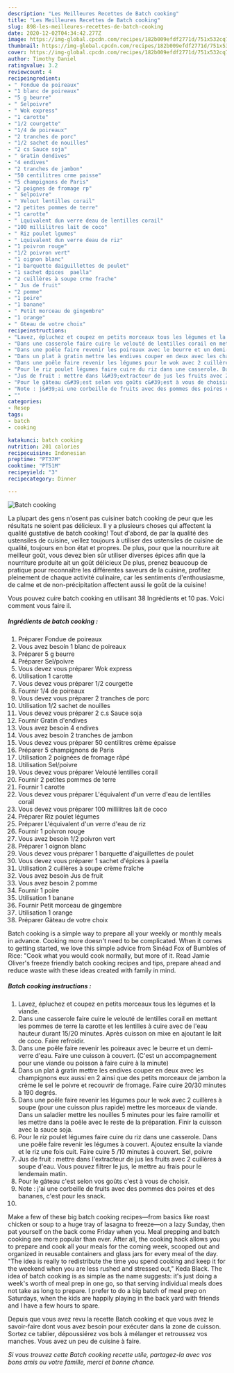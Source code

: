 ```yaml
---
description: "Les Meilleures Recettes de Batch cooking"
title: "Les Meilleures Recettes de Batch cooking"
slug: 898-les-meilleures-recettes-de-batch-cooking
date: 2020-12-02T04:34:42.277Z
image: https://img-global.cpcdn.com/recipes/182b009efdf2771d/751x532cq70/batch-cooking-photo-principale-de-la-recette.jpg
thumbnail: https://img-global.cpcdn.com/recipes/182b009efdf2771d/751x532cq70/batch-cooking-photo-principale-de-la-recette.jpg
cover: https://img-global.cpcdn.com/recipes/182b009efdf2771d/751x532cq70/batch-cooking-photo-principale-de-la-recette.jpg
author: Timothy Daniel
ratingvalue: 3.2
reviewcount: 4
recipeingredient:
- " Fondue de poireaux"
- "1 blanc de poireaux"
- "5 g beurre"
- " Selpoivre"
- " Wok express"
- "1 carotte"
- "1/2 courgette"
- "1/4 de poireaux"
- "2 tranches de porc"
- "1/2 sachet de nouilles"
- "2 cs Sauce soja"
- " Gratin dendives"
- "4 endives"
- "2 tranches de jambon"
- "50 centilitres crme paisse"
- "5 champignons de Paris"
- "2 poignes de fromage rp"
- " Selpoivre"
- " Velout lentilles corail"
- "2 petites pommes de terre"
- "1 carotte"
- " Lquivalent dun verre deau de lentilles corail"
- "100 millilitres lait de coco"
- " Riz poulet lgumes"
- " Lquivalent dun verre deau de riz"
- "1 poivron rouge"
- "1/2 poivron vert"
- "1 oignon blanc"
- "1 barquette daiguillettes de poulet"
- "1 sachet dpices  paella"
- "2 cuillères à soupe crme frache"
- " Jus de fruit"
- "2 pomme"
- "1 poire"
- "1 banane"
- " Petit morceau de gingembre"
- "1 orange"
- " Gteau de votre choix"
recipeinstructions:
- "Lavez, épluchez et coupez en petits morceaux tous les légumes et la viande."
- "Dans une casserole faire cuire le velouté de lentilles corail en mettant les pommes de terre la carotte et les lentilles à cuire avec de l&#39;eau hauteur durant 15/20 minutes. Après cuisson on mixe en ajoutant le lait de coco. Faire refroidir."
- "Dans une poêle faire revenir les poireaux avec le beurre et un demi-verre d&#39;eau. Faire une cuisson à couvert. (C&#39;est un accompagnement pour une viande ou poisson à faire cuire à la minute)"
- "Dans un plat à gratin mettre les endives couper en deux avec les champignons eux aussi en 2 ainsi que des petits morceaux de jambon la crème le sel le poivre et recouvrir de fromage. Faire cuire 20/30 minutes à 190 degrés."
- "Dans une poêle faire revenir les légumes pour le wok avec 2 cuillères à soupe (pour une cuisson plus rapide) mettre les morceaux de viande. Dans un saladier mettre les nouilles 5 minutes pour les faire ramollir et les mettre dans la poêle avec le reste de la préparation. Finir la cuisson avec la sauce soja."
- "Pour le riz poulet légumes faire cuire du riz dans une casserole. Dans une poêle faire revenir les légumes à couvert. Ajoutez ensuite la viande et le riz une fois cuit. Faire cuire 5 /10 minutes à couvert. Sel, poivre"
- "Jus de fruit : mettre dans l&#39;extracteur de jus les fruits avec 2 cuillères à soupe d&#39;eau. Vous pouvez filtrer le jus, le mettre au frais pour le lendemain matin."
- "Pour le gâteau c&#39;est selon vos goûts c&#39;est à vous de choisir."
- "Note : j&#39;ai une corbeille de fruits avec des pommes des poires et des bananes, c&#39;est pour les snack."
- ""
categories:
- Resep
tags:
- batch
- cooking

katakunci: batch cooking 
nutrition: 201 calories
recipecuisine: Indonesian
preptime: "PT37M"
cooktime: "PT51M"
recipeyield: "3"
recipecategory: Dinner

---
```



![Batch cooking](https://img-global.cpcdn.com/recipes/182b009efdf2771d/751x532cq70/batch-cooking-photo-principale-de-la-recette.jpg)

La plupart des gens n'osent pas cuisiner batch cooking de peur que les résultats ne soient pas délicieux. Il y a plusieurs choses qui affectent la qualité gustative de batch cooking! Tout d'abord, de par la qualité des ustensiles de cuisine, veillez toujours à utiliser des ustensiles de cuisine de qualité, toujours en bon état et propres. De plus, pour que la nourriture ait meilleur goût, vous devez bien sûr utiliser diverses épices afin que la nourriture produite ait un goût délicieux De plus, prenez beaucoup de pratique pour reconnaître les différentes saveurs de la cuisine, profitez pleinement de chaque activité culinaire, car les sentiments d'enthousiasme, de calme et de non-précipitation affectent aussi le goût de la cuisine!

<!--inarticleads1-->

Vous pouvez cuire batch cooking en utilisant 38 Ingrédients et 10 pas. Voici comment vous faire il.

##### Ingrédients de batch cooking :

1. Préparer  Fondue de poireaux
1. Vous avez besoin 1 blanc de poireaux
1. Préparer 5 g beurre
1. Préparer  Sel/poivre
1. Vous devez vous préparer  Wok express
1. Utilisation 1 carotte
1. Vous devez vous préparer 1/2 courgette
1. Fournir 1/4 de poireaux
1. Vous devez vous préparer 2 tranches de porc
1. Utilisation 1/2 sachet de nouilles
1. Vous devez vous préparer 2 c.s Sauce soja
1. Fournir  Gratin d&#39;endives
1. Vous avez besoin 4 endives
1. Vous avez besoin 2 tranches de jambon
1. Vous devez vous préparer 50 centilitres crème épaisse
1. Préparer 5 champignons de Paris
1. Utilisation 2 poignées de fromage râpé
1. Utilisation  Sel/poivre
1. Vous devez vous préparer  Velouté lentilles corail
1. Fournir 2 petites pommes de terre
1. Fournir 1 carotte
1. Vous devez vous préparer  L&#39;équivalent d&#39;un verre d&#39;eau de lentilles corail
1. Vous devez vous préparer 100 millilitres lait de coco
1. Préparer  Riz poulet légumes
1. Préparer  L&#39;équivalent d&#39;un verre d&#39;eau de riz
1. Fournir 1 poivron rouge
1. Vous avez besoin 1/2 poivron vert
1. Préparer 1 oignon blanc
1. Vous devez vous préparer 1 barquette d&#39;aiguillettes de poulet
1. Vous devez vous préparer 1 sachet d&#39;épices à paella
1. Utilisation 2 cuillères à soupe crème fraîche
1. Vous avez besoin  Jus de fruit
1. Vous avez besoin 2 pomme
1. Fournir 1 poire
1. Utilisation 1 banane
1. Fournir  Petit morceau de gingembre
1. Utilisation 1 orange
1. Préparer  Gâteau de votre choix


Batch cooking is a simple way to prepare all your weekly or monthly meals in advance. Cooking more doesn&#39;t need to be complicated. When it comes to getting started, we love this simple advice from Sinéad Fox of Bumbles of Rice: &#34;Cook what you would cook normally, but more of it. Read Jamie Oliver&#39;s freeze friendly batch cooking recipes and tips, prepare ahead and reduce waste with these ideas created with family in mind. 

<!--inarticleads2-->

##### Batch cooking instructions :

1. Lavez, épluchez et coupez en petits morceaux tous les légumes et la viande.
1. Dans une casserole faire cuire le velouté de lentilles corail en mettant les pommes de terre la carotte et les lentilles à cuire avec de l&#39;eau hauteur durant 15/20 minutes. Après cuisson on mixe en ajoutant le lait de coco. Faire refroidir.
1. Dans une poêle faire revenir les poireaux avec le beurre et un demi-verre d&#39;eau. Faire une cuisson à couvert. (C&#39;est un accompagnement pour une viande ou poisson à faire cuire à la minute)
1. Dans un plat à gratin mettre les endives couper en deux avec les champignons eux aussi en 2 ainsi que des petits morceaux de jambon la crème le sel le poivre et recouvrir de fromage. Faire cuire 20/30 minutes à 190 degrés.
1. Dans une poêle faire revenir les légumes pour le wok avec 2 cuillères à soupe (pour une cuisson plus rapide) mettre les morceaux de viande. Dans un saladier mettre les nouilles 5 minutes pour les faire ramollir et les mettre dans la poêle avec le reste de la préparation. Finir la cuisson avec la sauce soja.
1. Pour le riz poulet légumes faire cuire du riz dans une casserole. Dans une poêle faire revenir les légumes à couvert. Ajoutez ensuite la viande et le riz une fois cuit. Faire cuire 5 /10 minutes à couvert. Sel, poivre
1. Jus de fruit : mettre dans l&#39;extracteur de jus les fruits avec 2 cuillères à soupe d&#39;eau. Vous pouvez filtrer le jus, le mettre au frais pour le lendemain matin.
1. Pour le gâteau c&#39;est selon vos goûts c&#39;est à vous de choisir.
1. Note : j&#39;ai une corbeille de fruits avec des pommes des poires et des bananes, c&#39;est pour les snack.
1. 


Make a few of these big batch cooking recipes—from basics like roast chicken or soup to a huge tray of lasagna to freeze—on a lazy Sunday, then pat yourself on the back come Friday when you. Meal prepping and batch cooking are more popular than ever. After all, the cooking hack allows you to prepare and cook all your meals for the coming week, scooped out and organized in reusable containers and glass jars for every meal of the day. &#34;The idea is really to redistribute the time you spend cooking and keep it for the weekend when you are less rushed and stressed out,&#34; Keda Black. The idea of batch cooking is as simple as the name suggests: it&#39;s just doing a week&#39;s worth of meal prep in one go, so that serving individual meals does not take as long to prepare. I prefer to do a big batch of meal prep on Saturdays, when the kids are happily playing in the back yard with friends and I have a few hours to spare. 

<!--inarticleads1-->

<p>
Depuis que vous avez revu la recette Batch cooking et que vous avez le savoir-faire dont vous avez besoin pour exécuter dans la zone de cuisson. Sortez ce tablier, dépoussiérez vos bols à mélanger et retroussez vos manches. Vous avez un peu de cuisine à faire.
</p>

<p>
<i>Si vous trouvez cette Batch cooking recette utile, partagez-la avec vos bons amis ou votre famille, merci et bonne chance.</i>
</p>
